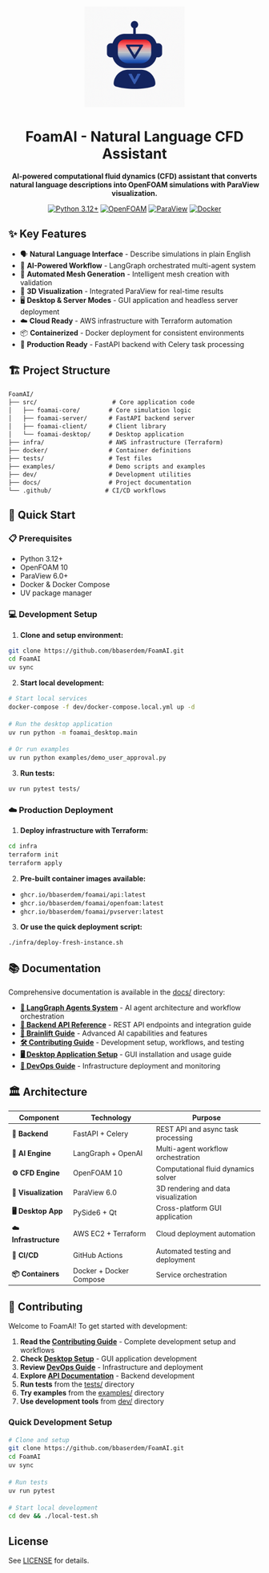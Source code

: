 <div align="center">
  <img src="assets/logo.png" alt="FoamAI Logo" width="200" height="200">
  
  # FoamAI - Natural Language CFD Assistant
  
  **AI-powered computational fluid dynamics (CFD) assistant that converts natural language descriptions into OpenFOAM simulations with ParaView visualization.**
  
  [![Python 3.12+](https://img.shields.io/badge/python-3.12+-blue.svg)](https://www.python.org/downloads/)
  [![OpenFOAM](https://img.shields.io/badge/OpenFOAM-10-green.svg)](https://openfoam.org/)
  [![ParaView](https://img.shields.io/badge/ParaView-6.0+-red.svg)](https://www.paraview.org/)
  [![Docker](https://img.shields.io/badge/Docker-ready-blue.svg)](https://www.docker.com/)
  
</div>

## ✨ Key Features

- 🗣️ **Natural Language Interface** - Describe simulations in plain English
- 🤖 **AI-Powered Workflow** - LangGraph orchestrated multi-agent system  
- 🔧 **Automated Mesh Generation** - Intelligent mesh creation with validation
- 🎨 **3D Visualization** - Integrated ParaView for real-time results
- 🖥️ **Desktop & Server Modes** - GUI application and headless server deployment
- ☁️ **Cloud Ready** - AWS infrastructure with Terraform automation
- 📦 **Containerized** - Docker deployment for consistent environments
- 🚀 **Production Ready** - FastAPI backend with Celery task processing

## 🏗️ Project Structure

```
FoamAI/
├── src/                     # Core application code
│   ├── foamai-core/        # Core simulation logic
│   ├── foamai-server/      # FastAPI backend server
│   ├── foamai-client/      # Client library
│   └── foamai-desktop/     # Desktop application
├── infra/                  # AWS infrastructure (Terraform)
├── docker/                 # Container definitions
├── tests/                  # Test files
├── examples/               # Demo scripts and examples
├── dev/                    # Development utilities
├── docs/                   # Project documentation
└── .github/               # CI/CD workflows
```

## 🚀 Quick Start

### 📋 Prerequisites

- Python 3.12+
- OpenFOAM 10
- ParaView 6.0+
- Docker & Docker Compose
- UV package manager

### 💻 Development Setup

1. **Clone and setup environment:**
```bash
git clone https://github.com/bbaserdem/FoamAI.git
cd FoamAI
uv sync
```

2. **Start local development:**
```bash
# Start local services
docker-compose -f dev/docker-compose.local.yml up -d

# Run the desktop application
uv run python -m foamai_desktop.main

# Or run examples
uv run python examples/demo_user_approval.py
```

3. **Run tests:**
```bash
uv run pytest tests/
```

### ☁️ Production Deployment

1. **Deploy infrastructure with Terraform:**
```bash
cd infra
terraform init
terraform apply
```

2. **Pre-built container images available:**
- `ghcr.io/bbaserdem/foamai/api:latest`
- `ghcr.io/bbaserdem/foamai/openfoam:latest` 
- `ghcr.io/bbaserdem/foamai/pvserver:latest`

3. **Or use the quick deployment script:**
```bash
./infra/deploy-fresh-instance.sh
```

## 📚 Documentation

Comprehensive documentation is available in the [docs/](docs/) directory:

- **[🤖 LangGraph Agents System](docs/Agents.md)** - AI agent architecture and workflow orchestration
- **[🔗 Backend API Reference](docs/BackendAPI.md)** - REST API endpoints and integration guide  
- **[🧠 Brainlift Guide](docs/Brainlift.md)** - Advanced AI capabilities and features
- **[🛠️ Contributing Guide](docs/Contributing.md)** - Development setup, workflows, and testing
- **[🖥️ Desktop Application Setup](docs/Desktop.md)** - GUI installation and usage guide
- **[🚀 DevOps Guide](docs/DevOps.md)** - Infrastructure deployment and monitoring

## 🏛️ Architecture

| Component | Technology | Purpose |
|-----------|------------|---------|
| **🔗 Backend** | FastAPI + Celery | REST API and async task processing |
| **🧠 AI Engine** | LangGraph + OpenAI | Multi-agent workflow orchestration |
| **⚙️ CFD Engine** | OpenFOAM 10 | Computational fluid dynamics solver |
| **🎨 Visualization** | ParaView 6.0 | 3D rendering and data visualization |
| **🖥️ Desktop App** | PySide6 + Qt | Cross-platform GUI application |
| **☁️ Infrastructure** | AWS EC2 + Terraform | Cloud deployment automation |
| **🚀 CI/CD** | GitHub Actions | Automated testing and deployment |
| **📦 Containers** | Docker + Docker Compose | Service orchestration |

## 🤝 Contributing

Welcome to FoamAI! To get started with development:

1. **Read the [Contributing Guide](docs/Contributing.md)** - Complete development setup and workflows
2. **Check [Desktop Setup](docs/Desktop.md)** - GUI application development
3. **Review [DevOps Guide](docs/DevOps.md)** - Infrastructure and deployment
4. **Explore [API Documentation](docs/BackendAPI.md)** - Backend development
5. **Run tests** from the [tests/](tests/) directory
6. **Try examples** from the [examples/](examples/) directory
7. **Use development tools** from [dev/](dev/) directory

### Quick Development Setup

```bash
# Clone and setup
git clone https://github.com/bbaserdem/FoamAI.git
cd FoamAI
uv sync

# Run tests
uv run pytest

# Start local development
cd dev && ./local-test.sh
```

## License

See [LICENSE](LICENSE) for details.
